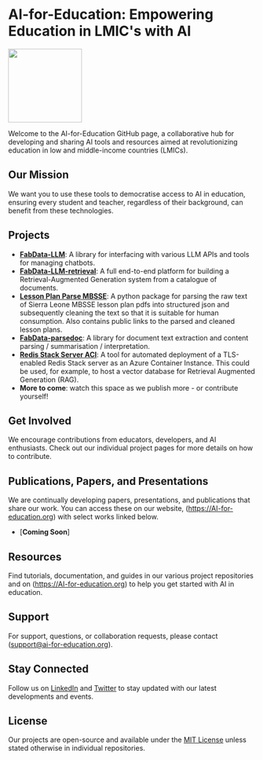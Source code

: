 # AI-for-Education: Empowering Education in LMIC's with AI

<img src="https://github.com/AI-for-Education/.github/assets/61157781/c0daa570-85b6-4c1e-8439-474da43b50c7" width="150" height="150">


Welcome to the AI-for-Education GitHub page, a collaborative hub for developing and sharing AI tools and resources aimed at revolutionizing education in low and middle-income countries (LMICs).
 


## Our Mission
We want you to use these tools to democratise access to AI in education, ensuring every student and teacher, regardless of their background, can benefit from these technologies.

## Projects
- [**FabData-LLM**](https://github.com/AI-for-Education/fabdata-llm): A library for interfacing with various LLM APIs and tools for managing chatbots.
- [**FabData-LLM-retrieval**](https://github.com/AI-for-Education/fabdata-llm-retrieval): A full end-to-end platform for building a Retrieval-Augmented Generation system from a catalogue of documents.
- [**Lesson Plan Parse MBSSE**](https://github.com/AI-for-Education/lesson-plan-parse-mbsse): A python package for parsing the raw text of Sierra Leone MBSSE lesson plan pdfs into structured json and subsequently cleaning the text so that it is suitable for human consumption. Also contains public links to the parsed and cleaned lesson plans.
- [**FabData-parsedoc**](https://github.com/AI-for-Education/fabdata-parsedoc): A library for document text extraction and content parsing / summarisation / interpretation.
- [**Redis Stack Server ACI**](https://github.com/AI-for-Education/redis-stack-server-ACI): A tool for automated deployment of a TLS-enabled Redis Stack server as an Azure Container Instance. This could be used, for example, to host a vector database for Retrieval Augmented Generation (RAG).
- **More to come**: watch this space as we publish more - or contribute yourself!

## Get Involved
We encourage contributions from educators, developers, and AI enthusiasts. Check out our individual project pages for more details on how to contribute.

## Publications, Papers, and Presentations
We are continually developing papers, presentations, and publications that share our work. You can access these on our website, (https://AI-for-education.org) with select works linked below. 
- [**Coming Soon**]

## Resources
Find tutorials, documentation, and guides in our various project repositories and on (https://AI-for-education.org) to help you get started with AI in education.

## Support
For support, questions, or collaboration requests, please contact (support@ai-for-education.org).

## Stay Connected
Follow us on [LinkedIn](https://www.linkedin.com/company/ai-for-education/) and [Twitter](https://twitter.com/AI_for_Educ) to stay updated with our latest developments and events.

## License
Our projects are open-source and available under the [MIT License](LICENSE.md) unless stated otherwise in individual repositories.
